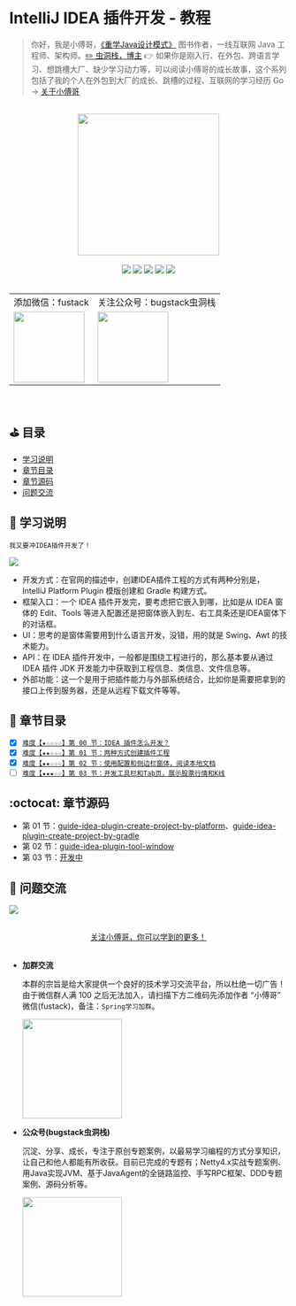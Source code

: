 # IntelliJ IDEA 插件开发 - 教程

> 你好，我是小傅哥，[《重学Java设计模式》](https://item.jd.com/13218336.html) 图书作者，一线互联网 Java 工程师、架构师。[:pencil2: 虫洞栈，博主](https://bugstack.cn) 👉 如果你是刚入行、在外包、跨语言学习、想跳槽大厂、缺少学习动力等，可以阅读小傅哥的成长故事，这个系列包括了我的个人在外包到大厂的成长、跳槽的过程、互联网的学习经历 Go -> [关于小傅哥](https://bugstack.cn/md/about/me/2020-08-25-13%E5%B9%B4%E6%AF%95%E4%B8%9A%EF%BC%8C%E7%94%A8%E4%B8%A4%E5%B9%B4%E6%97%B6%E9%97%B4%E4%BB%8E%E5%A4%96%E5%8C%85%E8%B5%B0%E8%BF%9B%E4%BA%92%E8%81%94%E7%BD%91%E5%A4%A7%E5%8E%82.html)

<br/>
<div align="center">
    <a href="https://bugstack.cn" style="text-decoration:none"><img src="https://bugstack.cn/images/system/CodeGuide-LOGO.png?raw=true" width="256px"></a>
</div>
<br/>

<div align="center">
	<a href="https://bugstack.cn/md/other/guide-to-reading.html"><img src="https://bugstack.cn/images/system/CodeGuide-Read.svg"></a>
	<a href="https://bugstack.cn/images/personal/qrcode.png"><img src="https://bugstack.cn/images/system/CodeGuide-WeiXinCode.svg"></a>
	<a href="https://bugstack.cn/md/knowledge/pdf/2021-01-26-Java%E9%9D%A2%E7%BB%8F%E6%89%8B%E5%86%8CPDF%E4%B8%8B%E8%BD%BD.html"><img src="https://bugstack.cn/images/system/CodeGuide-JavaPDF.svg"></a>
	<a href="https://mp.weixin.qq.com/s/VthCUlT8oAJqKOoq5_NzSQ"><img src="https://bugstack.cn/images/system/CodeGuide-Lottery.svg"></a>
	<a href="https://github.com/fuzhengwei/CodeGuide"><img src="https://badgen.net/github/stars/fuzhengwei/CodeGuide?icon=github&color=4ab8a1"></a>
</div>

<br/>
<div align="center">
    <table>
        <tr>
            <td align=“center">添加微信：fustack</td>
            <td align=“center">关注公众号：bugstack虫洞栈</td>
        </tr>
        <tr>
            <td align=“center"><img src="https://bugstack.cn/images/personal/fustack.png" width="128px"></td>
            <td align=“center"><img src="https://bugstack.cn/images/personal/qrcode.png" width="128px"></td>
        </tr>
    </table>
</div>
<br/>  

## ⛳ **目录**

- [学习说明](https://github.com/fuzhengwei/guide-idea-plugin#bookmark-%E5%AD%A6%E4%B9%A0%E8%AF%B4%E6%98%8E)
- [章节目录](https://github.com/fuzhengwei/guide-idea-plugin#pencil-%E7%AB%A0%E8%8A%82%E7%9B%AE%E5%BD%95)
- [章节源码](https://github.com/fuzhengwei/guide-idea-plugin#octocat-%E7%AB%A0%E8%8A%82%E6%BA%90%E7%A0%81)
- [问题交流](https://github.com/fuzhengwei/guide-idea-plugin#paw_prints-%E9%97%AE%E9%A2%98%E4%BA%A4%E6%B5%81)

## :bookmark: 学习说明

`我又要冲IDEA插件开发了！`

![](https://bugstack.cn/assets/images/middleware/middleware-5-2.png)

- 开发方式：在官网的描述中，创建IDEA插件工程的方式有两种分别是，IntelliJ Platform Plugin 模版创建和 Gradle 构建方式。
- 框架入口：一个 IDEA 插件开发完，要考虑把它嵌入到哪，比如是从 IDEA 窗体的 Edit、Tools 等进入配置还是把窗体嵌入到左、右工具条还是IDEA窗体下的对话框。
- UI：思考的是窗体需要用到什么语言开发，没错，用的就是 Swing、Awt 的技术能力。
- API：在 IDEA 插件开发中，一般都是围绕工程进行的，那么基本要从通过 IDEA 插件 JDK 开发能力中获取到工程信息、类信息、文件信息等。
- 外部功能：这一个是用于把插件能力与外部系统结合，比如你是需要把拿到的接口上传到服务器，还是从远程下载文件等等。

## :pencil: 章节目录

- [x] [`难度【★☆☆☆☆】第 00 节：IDEA 插件怎么开发？`](https://bugstack.cn/md/assembly/idea-plugin/2021-08-27-%E6%8A%80%E6%9C%AF%E8%B0%83%E7%A0%94%EF%BC%8CIDEA%20%E6%8F%92%E4%BB%B6%E6%80%8E%E4%B9%88%E5%BC%80%E5%8F%91%EF%BC%9F.html) 
- [x] [`难度【★★☆☆☆】第 01 节：两种方式创建插件工程`](https://bugstack.cn/md/assembly/idea-plugin/2021-10-18-%E3%80%8AIntelliJ%20IDEA%20%E6%8F%92%E4%BB%B6%E5%BC%80%E5%8F%91%E3%80%8B%E7%AC%AC%E4%B8%80%E8%8A%82%EF%BC%9A%E4%B8%A4%E7%A7%8D%E6%96%B9%E5%BC%8F%E5%88%9B%E5%BB%BA%E6%8F%92%E4%BB%B6%E5%B7%A5%E7%A8%8B.html)  
- [x] [`难度【★★☆☆☆】第 02 节：使用配置和侧边栏窗体，阅读本地文档`](https://bugstack.cn/md/assembly/idea-plugin/2021-11-03-%E3%80%8AIntelliJ%20IDEA%20%E6%8F%92%E4%BB%B6%E5%BC%80%E5%8F%91%E3%80%8B%E7%AC%AC%E4%BA%8C%E8%8A%82%EF%BC%9A%E9%85%8D%E7%BD%AE%E7%AA%97%E4%BD%93%E5%92%8C%E4%BE%A7%E8%BE%B9%E6%A0%8F%E7%AA%97%E4%BD%93%E7%9A%84%E4%BD%BF%E7%94%A8.html)  
- [ ] [`难度【★★★☆☆】第 03 节：开发工具栏和Tab页，展示股票行情和K线`](#)

## :octocat: 章节源码

- 第 01 节：[guide-idea-plugin-create-project-by-platform](https://github.com/fuzhengwei/guide-idea-plugin-create-project-by-platform)、[guide-idea-plugin-create-project-by-gradle](https://github.com/fuzhengwei/guide-idea-plugin-create-project-by-gradle)
- 第 02 节：[guide-idea-plugin-tool-window](https://github.com/fuzhengwei/guide-idea-plugin-tool-window)
- 第 03 节：[开发中](#)

## :paw_prints: 问题交流

![](https://github.com/fuzhengwei/small-spring/blob/main/docs/assets/img/bugstack-md.png?raw=true)

<br/>
<div align="center">
    <a href="https://github.com/fuzhengwei/CodeGuide/wiki">关注小傅哥，你可以学到的更多！</a>
</div>
<br/>  

- **加群交流**

    本群的宗旨是给大家提供一个良好的技术学习交流平台，所以杜绝一切广告！由于微信群人满 100 之后无法加入，请扫描下方二维码先添加作者 “小傅哥” 微信(fustack)，备注：`Spring学习加群`。
    
    <img src="https://bugstack.cn/images/personal/fustack.png" width="180" height="180"/>

- **公众号(bugstack虫洞栈)**

    沉淀、分享、成长，专注于原创专题案例，以最易学习编程的方式分享知识，让自己和他人都能有所收获。目前已完成的专题有；Netty4.x实战专题案例、用Java实现JVM、基于JavaAgent的全链路监控、手写RPC框架、DDD专题案例、源码分析等。
    
    <img src="https://bugstack.cn/images/personal/qrcode.png" width="180" height="180"/>
